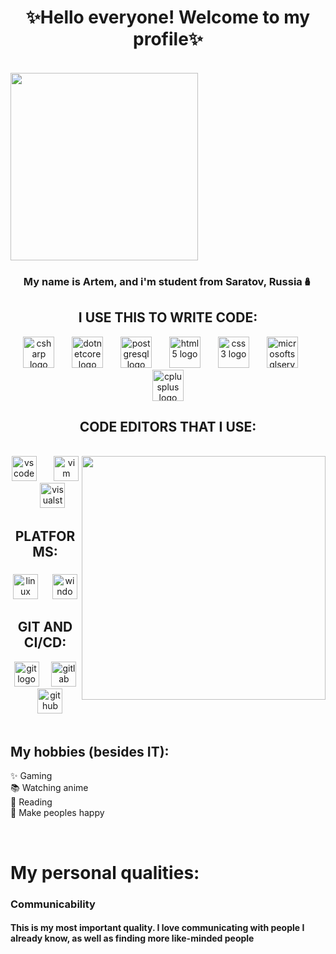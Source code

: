 <h1 align="center">✨Hello everyone! Welcome to my profile✨</h1>

<br clear="both">

<img height="300" src="https://pa1.aminoapps.com/7863/51826032faac0adc144e5d26ec5a7c1261624203r1-400-225_hq.gif"  />

<h3 align="center">My name is Artem, and i'm student from Saratov, Russia🪆</h3>

<p align="center"></p>


<h2 align="center">I USE THIS TO WRITE CODE:</h2>


<div align="center">
  <img src="https://cdn.jsdelivr.net/gh/devicons/devicon/icons/csharp/csharp-original.svg" height="50" alt="csharp logo"  />
  <img width="20" />
  <img src="https://cdn.jsdelivr.net/gh/devicons/devicon/icons/dotnetcore/dotnetcore-original.svg" height="50" alt="dotnetcore logo"  />
  <img width="20" />
  <img src="https://cdn.jsdelivr.net/gh/devicons/devicon/icons/postgresql/postgresql-original.svg" height="50" alt="postgresql logo"  />
  <img width="20" />
  <img src="https://cdn.jsdelivr.net/gh/devicons/devicon/icons/html5/html5-original.svg" height="50" alt="html5 logo"  />
  <img width="20" />
  <img src="https://cdn.jsdelivr.net/gh/devicons/devicon/icons/css3/css3-original.svg" height="50" alt="css3 logo"  />
  <img width="20" />
  <img src="https://cdn.jsdelivr.net/gh/devicons/devicon/icons/microsoftsqlserver/microsoftsqlserver-plain.svg" height="50" alt="microsoftsqlserver logo"  />
  <img width="20" />
  <img src="https://cdn.jsdelivr.net/gh/devicons/devicon/icons/cplusplus/cplusplus-original.svg" height="50" alt="cplusplus logo"  />
</div>

<h2 align="center">CODE EDITORS THAT I USE:</h2>

<br clear="both">

<img align="right" height="390" src="https://i.pinimg.com/originals/27/14/29/271429a1b1cb41ff1403ed57bd9b1a7d.gif"  />

<div align="center">
  <img src="https://cdn.jsdelivr.net/gh/devicons/devicon/icons/vscode/vscode-original.svg" height="40" alt="vscode logo"  />
  <img width="20" />
  <img src="https://cdn.jsdelivr.net/gh/devicons/devicon/icons/vim/vim-original.svg" height="40" alt="vim logo"  />
  <img width="20" />
  <img src="https://cdn.jsdelivr.net/gh/devicons/devicon/icons/visualstudio/visualstudio-plain.svg" height="40" alt="visualstudio logo"  />
</div>

<h2 align="center">PLATFORMS:</h2>

###

<div align="center">
  <img src="https://cdn.jsdelivr.net/gh/devicons/devicon/icons/linux/linux-original.svg" height="40" alt="linux logo"  />
  <img width="15" />
  <img src="https://cdn.jsdelivr.net/gh/devicons/devicon/icons/windows8/windows8-original.svg" height="40" alt="windows8 logo"  />
</div>

<h2 align="center">GIT AND CI/CD:</h2>

<div align="center">
  <img src="https://cdn.jsdelivr.net/gh/devicons/devicon/icons/git/git-original.svg" height="40" alt="git logo"  />
  <img width="12" />
  <img src="https://cdn.jsdelivr.net/gh/devicons/devicon/icons/gitlab/gitlab-original.svg" height="40" alt="gitlab logo"  />
  <img width="12" />
  <img src="https://cdn.jsdelivr.net/gh/devicons/devicon/icons/github/github-original.svg" height="40" alt="github logo"  />
</div>

<br clear="both">

<h2 align="left">My hobbies (besides IT):</h2>

<p align="left">✨ Gaming<br>📚 Watching anime<br>🎯 Reading<br>🎲 Make peoples happy</p>

<br clear="both">

<h1 align="left">My personal qualities:</h1>

<h3 align="left">Communicability</h3>

<h4 align="left">This is my most important quality. I love communicating with people I already know, as well as finding more like-minded people</h4>

